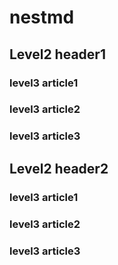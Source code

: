 # nestmd

## Level2 header1

### level3 article1

### level3 article2

### level3 article3



## Level2 header2

### level3 article1

### level3 article2

### level3 article3